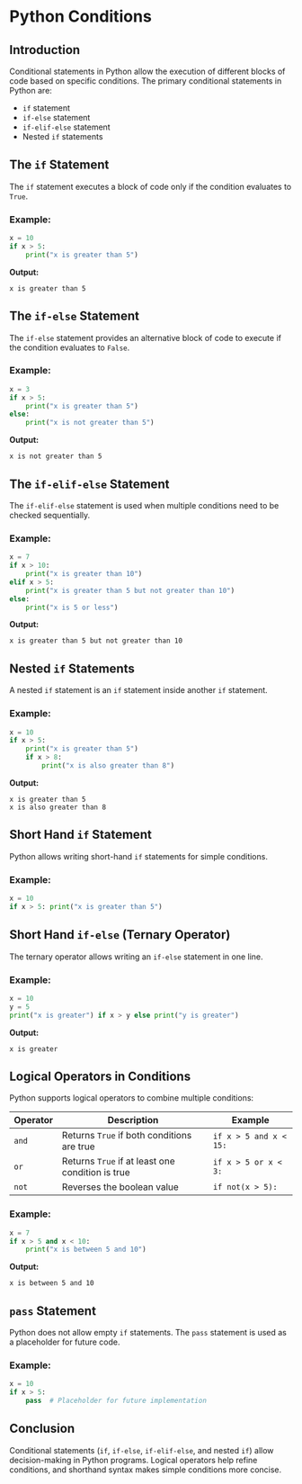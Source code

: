# Python Conditions

## Introduction

Conditional statements in Python allow the execution of different blocks of code based on specific conditions. The primary conditional statements in Python are:

- `if` statement
- `if-else` statement
- `if-elif-else` statement
- Nested `if` statements

## The `if` Statement

The `if` statement executes a block of code only if the condition evaluates to `True`.

### Example:

```python
x = 10
if x > 5:
    print("x is greater than 5")
```

**Output:**

```
x is greater than 5
```

## The `if-else` Statement

The `if-else` statement provides an alternative block of code to execute if the condition evaluates to `False`.

### Example:

```python
x = 3
if x > 5:
    print("x is greater than 5")
else:
    print("x is not greater than 5")
```

**Output:**

```
x is not greater than 5
```

## The `if-elif-else` Statement

The `if-elif-else` statement is used when multiple conditions need to be checked sequentially.

### Example:

```python
x = 7
if x > 10:
    print("x is greater than 10")
elif x > 5:
    print("x is greater than 5 but not greater than 10")
else:
    print("x is 5 or less")
```

**Output:**

```
x is greater than 5 but not greater than 10
```

## Nested `if` Statements

A nested `if` statement is an `if` statement inside another `if` statement.

### Example:

```python
x = 10
if x > 5:
    print("x is greater than 5")
    if x > 8:
        print("x is also greater than 8")
```

**Output:**

```
x is greater than 5
x is also greater than 8
```

## Short Hand `if` Statement

Python allows writing short-hand `if` statements for simple conditions.

### Example:

```python
x = 10
if x > 5: print("x is greater than 5")
```

## Short Hand `if-else` (Ternary Operator)

The ternary operator allows writing an `if-else` statement in one line.

### Example:

```python
x = 10
y = 5
print("x is greater") if x > y else print("y is greater")
```

**Output:**

```
x is greater
```

## Logical Operators in Conditions

Python supports logical operators to combine multiple conditions:

| Operator | Description                                      | Example                |
| -------- | ------------------------------------------------ | ---------------------- |
| `and`    | Returns `True` if both conditions are true       | `if x > 5 and x < 15:` |
| `or`     | Returns `True` if at least one condition is true | `if x > 5 or x < 3:`   |
| `not`    | Reverses the boolean value                       | `if not(x > 5):`       |

### Example:

```python
x = 7
if x > 5 and x < 10:
    print("x is between 5 and 10")
```

**Output:**

```
x is between 5 and 10
```

## `pass` Statement

Python does not allow empty `if` statements. The `pass` statement is used as a placeholder for future code.

### Example:

```python
x = 10
if x > 5:
    pass  # Placeholder for future implementation
```

## Conclusion

Conditional statements (`if`, `if-else`, `if-elif-else`, and nested `if`) allow decision-making in Python programs. Logical operators help refine conditions, and shorthand syntax makes simple conditions more concise.
